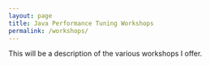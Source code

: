 ```yaml
---
layout: page
title: Java Performance Tuning Workshops
permalink: /workshops/
---
```


This will be a description of the various workshops I offer.
